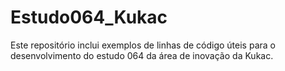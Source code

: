 # Estudo064_Kukac
Este repositório inclui exemplos de linhas de código úteis para o desenvolvimento do estudo 064 da área de inovação da Kukac.
